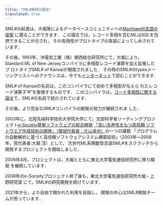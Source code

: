 ```yaml
---
title: "SML#開発の歴史"
translated: true
---
```

SML#の起源は，大堀等によるデータベースコミュニティへの[Machiavelli言語の提案](https://dl.acm.org/doi/10.1145/67544.66931)
に遡ることができます． この論文では，レコード多相を含むMLはSQLを包摂できることが示され， その有用性がプロトタイプの実装によってしめされています．

その後，1993年，沖電気工業（株）関西総合研究所にて，大堀により， Standard ML of New Jerseyコンパイラに多相型レコード演算を加え拡張したプ ロトタイプSML# of Kansaiが開発されました． その時のSML#のtypesメーリングリストへのアナウンスは，今でも[インターネット](http://www.funet.fi/pub/languages/ml/sml%23/description)で読むことができます.

SML# of Kansaiの名前は，このコンパイラにて初めて多相型が与えら れたレコード演算子”#”を象徴するものです． このコンパイラは，[コード多相性に関する論文](https://dl.acm.org/doi/10.1145/218570.218572)で，SML#の名前で紹介されています．

その後，より完全なSML#コンパイラの開発の努力が継続されま した．

2003年に，北陸先端科学技術大学院大学にて，文部科学省リーディングプロジェクト[e-Society基盤ソフトウェアの総合開発](https://www.tkl.iis.u-tokyo.ac.jp/e-society/index.html) [「高い生産性をもつ高信頼 ソフトウエア作成技術の開発」（領域代表者：片山卓也）](https://www.tkl.iis.u-tokyo.ac.jp/e-society/software/index.html)の一つの課題 「プログラムの自動解析に基づく高信頼ソフトウェアシステム構築技術」（2003年―2008年，究代表者:大堀 淳）として， 次世代ML系関数型言語SML#をスクラッチから開発するプロジェクトを開始しました．

2006年4月，プロジェクトは，大堀とともに東北大学電気通信研究所に移り開発 を継続しています．

2008年のe-Societyプロジェクト終了後も，東北大学電気通信研究所大堀・上野研究室 にて，SML#の研究開発を続けています．

2021年から，より自由で開かれた利用を目指し，
開発の中心はSML#開発チームが担っています．
